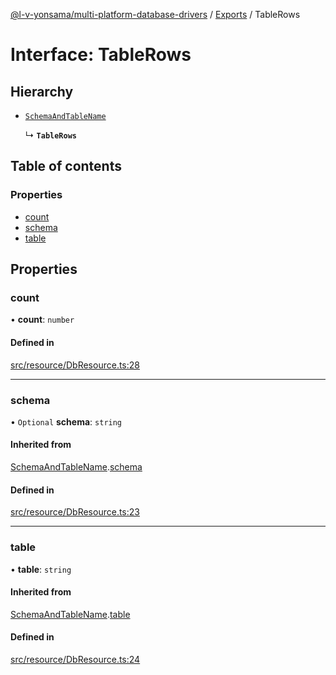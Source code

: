 [@l-v-yonsama/multi-platform-database-drivers](../README.md) / [Exports](../modules.md) / TableRows

# Interface: TableRows

## Hierarchy

- [`SchemaAndTableName`](SchemaAndTableName.md)

  ↳ **`TableRows`**

## Table of contents

### Properties

- [count](TableRows.md#count)
- [schema](TableRows.md#schema)
- [table](TableRows.md#table)

## Properties

### count

• **count**: `number`

#### Defined in

[src/resource/DbResource.ts:28](https://github.com/l-v-yonsama/db-drivers/blob/622eff5/src/resource/DbResource.ts#L28)

___

### schema

• `Optional` **schema**: `string`

#### Inherited from

[SchemaAndTableName](SchemaAndTableName.md).[schema](SchemaAndTableName.md#schema)

#### Defined in

[src/resource/DbResource.ts:23](https://github.com/l-v-yonsama/db-drivers/blob/622eff5/src/resource/DbResource.ts#L23)

___

### table

• **table**: `string`

#### Inherited from

[SchemaAndTableName](SchemaAndTableName.md).[table](SchemaAndTableName.md#table)

#### Defined in

[src/resource/DbResource.ts:24](https://github.com/l-v-yonsama/db-drivers/blob/622eff5/src/resource/DbResource.ts#L24)
